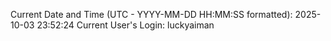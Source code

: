 Current Date and Time (UTC - YYYY-MM-DD HH:MM:SS formatted): 2025-10-03 23:52:24
Current User's Login: luckyaiman
